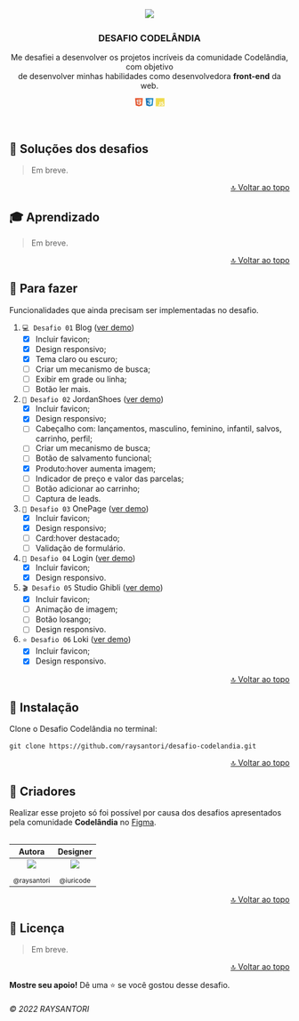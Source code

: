 <div align="center">
  <img width="125" src="https://raw.githubusercontent.com/iuricode/iuricode/6f53be9b4b6e6bb84b5276b8817c18a05adb78d5/ilus-code.svg">
  
  ### DESAFIO CODELÂNDIA
  
  <p>
    Me desafiei a desenvolver os projetos incríveis da comunidade Codelândia, com objetivo <br> de desenvolver minhas habilidades como desenvolvedora <strong>front-end</strong> da web. 
  </p>
  
   <!--##### Explore os documentos</a></p>
  
  <p> Demonstração | Relatar bug</p>-->
  
  <img width="3%" src="https://raw.githubusercontent.com/devicons/devicon/master/icons/html5/html5-original.svg"> <img width="3%" src="https://raw.githubusercontent.com/devicons/devicon/master/icons/css3/css3-original.svg"> <img width="3%" src="https://raw.githubusercontent.com/devicons/devicon/master/icons/javascript/javascript-plain.svg">
</div>

<br>

## 🧩 Soluções dos desafios

> Em breve.

<div align="right"><a target="_blank" href="https://github.com/raysantori/desafio-codelandia#desafio-codel%C3%A2ndia">🔝 Voltar ao topo</a></div>

## 🎓 Aprendizado

> Em breve.

<div align="right"><a target="_blank" href="https://github.com/raysantori/desafio-codelandia#desafio-codel%C3%A2ndia">🔝 Voltar ao topo</a></div>

## 📝 Para fazer

Funcionalidades que ainda precisam ser implementadas no desafio.

1. <code>💻 Desafio 01</code>  Blog (<a target="_blank" href="https://raysantori.github.io/desafio-codelandia/desafio-codelandia/desafio01-blog/index.html">ver demo</a>)<br>
   - [x] Incluir favicon;
   - [x] Design responsivo;
   - [x] Tema claro ou escuro;
   - [ ] Criar um mecanismo de busca;
   - [ ] Exibir em grade ou linha;
   - [ ] Botão ler mais.

2. <code>👟 Desafio 02</code>  JordanShoes (<a target="_blank" href="https://raysantori.github.io/desafio-codelandia/desafio-codelandia/desafio02-jordanshoes/index.html">ver demo</a>)<br>
   - [x] Incluir favicon;
   - [x] Design responsivo;
   - [ ] Cabeçalho com: lançamentos, masculino, feminino, infantil, salvos, carrinho, perfil;
   - [ ] Criar um mecanismo de busca;
   - [ ] Botão de salvamento funcional;
   - [x] Produto:hover aumenta imagem;
   - [ ] Indicador de preço e valor das parcelas;
   - [ ] Botão adicionar ao carrinho;
   - [ ] Captura de leads.

3. <code>📰 Desafio 03</code> OnePage (<a target="_blank" href="https://raysantori.github.io/desafio-codelandia/desafio-codelandia/desafio03-onepage/index.html">ver demo</a>)<br>
   - [x] Incluir favicon;
   - [x] Design responsivo;
   - [ ] Card:hover destacado;
   - [ ] Validação de formulário.

4. <code>📲 Desafio 04</code>  Login (<a target="_blank" href="https://raysantori.github.io/desafio-codelandia/desafio-codelandia/desafio04-login/index.html">ver demo</a>)<br>
   - [x] Incluir favicon;
   - [x] Design responsivo.

5. <code>🎬 Desafio 05</code>  Studio Ghibli (<a target="_blank" href="https://raysantori.github.io/desafio-codelandia/desafio-codelandia/desafio05-studioghibli/index.html">ver demo</a>)<br>
   - [x] Incluir favicon;
   - [ ] Animação de imagem;
   - [ ] Botão losango;
   - [ ] Design responsivo.

6. <code>⭐ Desafio 06</code>  Loki (<a target="_blank" href="https://raysantori.github.io/desafio-codelandia/desafio-codelandia/desafio06-loki/index.html">ver demo</a>)<br>
   - [x] Incluir favicon;
   - [x] Design responsivo.

<div align="right"><a target="_blank" href="https://github.com/raysantori/desafio-codelandia#desafio-codel%C3%A2ndia">🔝 Voltar ao topo</a></div>

## 💾 Instalação

Clone o Desafio Codelândia no terminal:

  ```
  git clone https://github.com/raysantori/desafio-codelandia.git
  ```

<div align="right"><a target="_blank" href="https://github.com/raysantori/desafio-codelandia#desafio-codel%C3%A2ndia">🔝 Voltar ao topo</a></div>

## 🤝 Criadores

Realizar esse projeto só foi possível por causa dos desafios apresentados pela comunidade <strong>Codelândia</strong> no <a target="_blank" href="https://www.figma.com/file/Yb9IBH56g7T1hdIyZ3BMNO/Desafios---Codel%C3%A2ndia">Figma</a>.<br><br>

| Autora | Designer |
| :----: | :----: | 
| <a target="_blank" href="https://github.com/raysantori"><img width="125" src="https://camo.githubusercontent.com/d2b0f736a9c109c53e868f498015c4e07c30ea702a6fbfec86a1ad2cf9deafc1/68747470733a2f2f692e6962622e636f2f4462527a51776d2f7261792d6f63746f6361742d72656d6f766562672d707265766965772e706e67"><br></a> | <a target="_blank" href="https://github.com/iuricode"><img width="125" src="https://raw.githubusercontent.com/iuricode/iuricode/6f53be9b4b6e6bb84b5276b8817c18a05adb78d5/ilus-code.svg"></a> |
| <a target="_blank" href="https://github.com/raysantori"><sub>@raysantori</sub></a> | <a target="_blank" href="https://github.com/iuricode"><sub>@iuricode</sub></a> | 

<div align="right"><a target="_blank" href="https://github.com/raysantori/desafio-codelandia#desafio-codel%C3%A2ndia">🔝 Voltar ao topo</a></div>

## 📃 Licença

> Em breve.

<div align="right"><a target="_blank" href="https://github.com/raysantori/desafio-codelandia#desafio-codel%C3%A2ndia">🔝 Voltar ao topo</a></div>

<strong>Mostre seu apoio!</strong> Dê uma ⭐ se você gostou desse desafio.

###### © 2022 RAYSANTORI
